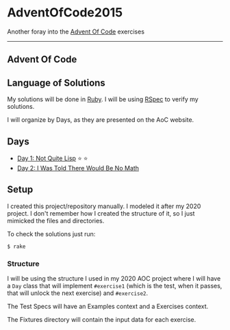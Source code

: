 # AdventOfCode2015

Another foray into the [Advent Of Code](https://adventofcode.com/2015) exercises

----

## Advent Of Code


## Language of Solutions

My solutions will be done in [Ruby](https://www.ruby-lang.org/en/). I will be using [RSpec](https://relishapp.com/rspec/) to verify my solutions.

I will organize by Days, as they are presented on the AoC website.

## Days

* [Day 1: Not Quite Lisp](https://adventofcode.com/2015/day/1) ⭐️ ⭐️
* [Day 2: I Was Told There Would Be No Math](https://adventofcode.com/2015/day/2)


## Setup

I created this project/repository manually. I modeled it after my 2020 project. I don't remember how I created the structure of it, so I just mimicked the files and directories.

To check the solutions just run:

```
$ rake
```

### Structure

I will be using the structure I used in my 2020 AOC project where I will have a `Day` class that will implement `#exercise1` (which is the test, when it passes, that will unlock the next exercise) and `#exercise2`.

The Test Specs will have an Examples context and a Exercises context.

The Fixtures directory will contain the input data for each exercise.

